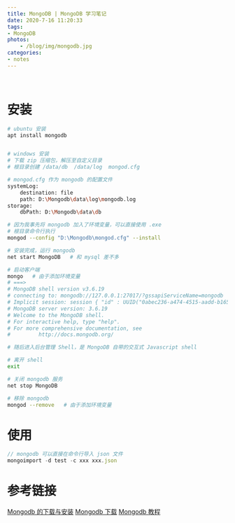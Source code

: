 ```yaml
---
title: MongoDB | MongoDB 学习笔记
date: 2020-7-16 11:20:33
tags:  
- MongoDB
photos:
    - /blog/img/mongodb.jpg
categories:
- notes
---
```

<br>
<!-- more -->

# 安装

```bash
# ubuntu 安装
apt install mongodb


# windows 安装
# 下载 zip 压缩包，解压至自定义目录
# 根目录创建 /data/db  /data/log  mongod.cfg

# mongod.cfg 作为 mongodb 的配置文件
systemLog:
    destination: file
    path: D:\Mongodb\data\log\mongodb.log
storage:
    dbPath: D:\Mongodb\data\db

# 因为我事先将 mongodb 加入了环境变量，可以直接使用 .exe
# 根目录命令行执行
mongod --config "D:\Mongodb\mongod.cfg" --install

# 安装完成，运行 mongodb
net start MongoDB   # 和 mysql 差不多

# 启动客户端
mongo   # 由于添加环境变量
# ===>
# MongoDB shell version v3.6.19
# connecting to: mongodb://127.0.0.1:27017/?gssapiServiceName=mongodb
# Implicit session: session { "id" : UUID("0abec236-a474-4515-aadd-b16594421115") }
# MongoDB server version: 3.6.19
# Welcome to the MongoDB shell.
# For interactive help, type "help".
# For more comprehensive documentation, see
#         http://docs.mongodb.org/

# 随后进入后台管理 Shell，是 MongoDB 自带的交互式 Javascript shell

# 离开 shell
exit

# 关闭 mongodb 服务
net stop MongoDB

# 移除 mongodb
mongod --remove   # 由于添加环境变量
```

# 使用

```js
// mongodb 可以直接在命令行导入 json 文件
mongoimport -d test -c xxx xxx.json
```



# 参考链接

[Mongodb 的下载与安装](https://www.cnblogs.com/wuweixiong/p/12592172.html)
[Mongodb 下载](http://dl.mongodb.org/dl/win32/x86_64)
[Mongodb 教程](https://www.runoob.com/mongodb/nosql.html)
